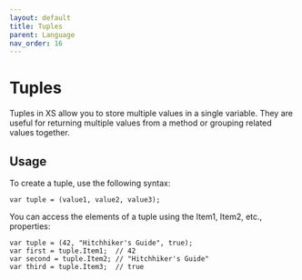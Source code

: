 ```yaml
---
layout: default
title: Tuples
parent: Language
nav_order: 16
---
```


# Tuples

Tuples in XS allow you to store multiple values in a single variable. They are useful for returning multiple values from a method or grouping related values together.

## Usage

To create a tuple, use the following syntax:

```
var tuple = (value1, value2, value3);
```

You can access the elements of a tuple using the Item1, Item2, etc., properties:

```
var tuple = (42, "Hitchhiker's Guide", true);
var first = tuple.Item1;  // 42
var second = tuple.Item2; // "Hitchhiker's Guide"
var third = tuple.Item3;  // true
```
